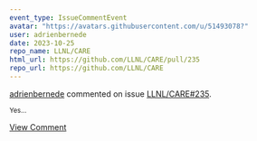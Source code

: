 ```yaml
---
event_type: IssueCommentEvent
avatar: "https://avatars.githubusercontent.com/u/51493078?"
user: adrienbernede
date: 2023-10-25
repo_name: LLNL/CARE
html_url: https://github.com/LLNL/CARE/pull/235
repo_url: https://github.com/LLNL/CARE
---
```


<a href='https://github.com/adrienbernede' target='_blank'>adrienbernede</a> commented on issue <a href='https://github.com/LLNL/CARE/pull/235' target='_blank'>LLNL/CARE#235</a>.

<small>Yes...</small>

<a href='https://github.com/LLNL/CARE/pull/235' target='_blank'>View Comment</a>